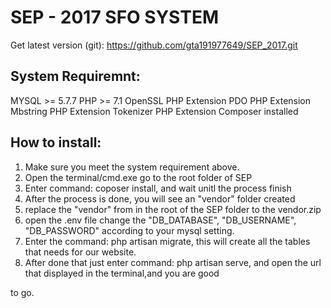 SEP - 2017 SFO SYSTEM
=============================
Get latest version (git):
https://github.com/gta191977649/SEP_2017.git


System Requiremnt:
-----------------------------
MYSQL >= 5.7.7 
PHP >= 7.1
OpenSSL PHP Extension
PDO PHP Extension
Mbstring PHP Extension
Tokenizer PHP Extension
Composer installed

How to install:
-----------------------------
1. Make sure you meet the system requirement above.
2. Open the terminal/cmd.exe go to the root folder of SEP
3. Enter command: coposer install, and wait unitl the process finish
4. After the process is done, you will see an "vendor" folder created
5. replace the "vendor" from in the root of the SEP folder to the vendor.zip
6. open the .env file change the "DB_DATABASE", "DB_USERNAME", "DB_PASSWORD" according to your mysql setting.
7. Enter the command: php artisan migrate, this will create all the tables that needs for our website.
8. After done that just enter command: php artisan serve, and open the url that displayed in the terminal,and you are good 

to go.
